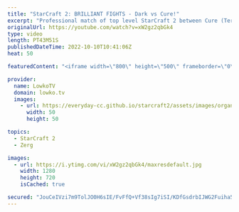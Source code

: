 ```yaml
---
title: "StarCraft 2: BRILLIANT FIGHTS - Dark vs Cure!"
excerpt: "Professional match of top level StarCraft 2 between Cure (Terran) and Dark (Zerg). In this game of Zerg versus Terran we see Dark refining his late game Brood Lord micro trick versus the turtle style of Cure.  Support my work on Patreon: https://www.patreon.com/lowkotv Become a YouTube member: https://lowko.tv/join"
originalUrl: https://youtube.com/watch?v=xW2gz2qbGk4
type: video
length: PT43M51S
publishedDateTime: 2022-10-10T10:41:06Z
heat: 50

featuredContent: "<iframe width=\"800\" height=\"500\" frameborder=\"0\" src=\"https://www.youtube.com/embed/xW2gz2qbGk4\" allow=\"accelerometer; autoplay; encrypted-media; gyroscope; picture-in-picture\" allowfullscreen></iframe>"

provider:
  name: LowkoTV
  domain: lowko.tv
  images:
    - url: https://everyday-cc.github.io/starcraft2/assets/images/organizations/lowko.tv-50x50.jpg
      width: 50
      height: 50

topics:
  - StarCraft 2
  - Zerg

images:
  - url: https://i.ytimg.com/vi/xW2gz2qbGk4/maxresdefault.jpg
    width: 1280
    height: 720
    isCached: true

secured: "JouCeIVzi7m9TolJO0H6sIE/FvFfQ+Vf38sIg7iSI/KDfGsdrbIJWG2Fuiha5pmnsMDeR5glipShB/0JHFWe6Ys5e3GvM69BIMb2r0XcwgAcmLzQv/vCGuBeBY5+L3Z+gmaBo9ZRxEQyFsnyyradH7W74KdDgwrAAy2CaWmfIsCOd+cwTpMGVXD7bMF4E43bTZ3M1Uihbs1uWVSmcCqb9e2RW4I2xhez/RS0QEGv4RfOPCOU1x5lEKC+pvjqBiEGPRt6z1oh4hsNlLklN5/XjnlLGeK/VgOHKwN/e7rE3wayQg/SYV/vaiLJ5bCjAraMgyIq75KKW+TCLfixzWfWLnv2SwANZd/a6WlzlfktBXA1BVk0EB5v7LOlYPSqXOj26B0fApwcUeom2LCgqGWM8/zSb9qSRBwe66WztvQDvfs=;RELoebEH7A7EYM9gCPYfbQ=="
---
```


